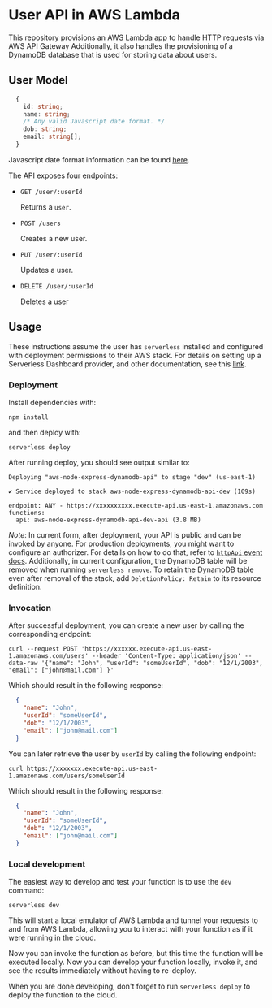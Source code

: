# User API in AWS Lambda

This repository provisions an AWS Lambda app to handle HTTP requests via AWS API Gateway Additionally, it also handles the provisioning of a DynamoDB database that is used for storing data about users.

## User Model

```typescript
  {
    id: string;
    name: string;
    /* Any valid Javascript date format. */
    dob: string;
    email: string[];
  }
```

Javascript date format information can be found [here](https://developer.mozilla.org/en-US/docs/Web/JavaScript/Reference/Global_Objects/Date#date_time_string_format).

The API exposes four endpoints:
- `GET /user/:userId`

  Returns a `user`.
  
- `POST /users`

  Creates a new user.
- `PUT /user/:userId`

  Updates a user.
- `DELETE /user/:userId`

  Deletes a user

## Usage

These instructions assume the user has `serverless` installed and configured with deployment permissions to their AWS stack. For details on setting up a Serverless Dashboard provider, and other documentation, see this [link](https://www.serverless.com/framework/docs/guides/dashboard/providers).

### Deployment

Install dependencies with:

```
npm install
```

and then deploy with:

```
serverless deploy
```

After running deploy, you should see output similar to:

```
Deploying "aws-node-express-dynamodb-api" to stage "dev" (us-east-1)

✔ Service deployed to stack aws-node-express-dynamodb-api-dev (109s)

endpoint: ANY - https://xxxxxxxxxx.execute-api.us-east-1.amazonaws.com
functions:
  api: aws-node-express-dynamodb-api-dev-api (3.8 MB)
```

_Note_: In current form, after deployment, your API is public and can be invoked by anyone. For production deployments, you might want to configure an authorizer. For details on how to do that, refer to [`httpApi` event docs](https://www.serverless.com/framework/docs/providers/aws/events/http-api/). Additionally, in current configuration, the DynamoDB table will be removed when running `serverless remove`. To retain the DynamoDB table even after removal of the stack, add `DeletionPolicy: Retain` to its resource definition.

### Invocation

After successful deployment, you can create a new user by calling the corresponding endpoint:

```
curl --request POST 'https://xxxxxx.execute-api.us-east-1.amazonaws.com/users' --header 'Content-Type: application/json' --data-raw '{"name": "John", "userId": "someUserId", "dob": "12/1/2003", "email": ["john@mail.com"] }'
```

Which should result in the following response:

```json
  {
    "name": "John",
    "userId": "someUserId",
    "dob": "12/1/2003",
    "email": ["john@mail.com"]
  }
```

You can later retrieve the user by `userId` by calling the following endpoint:

```
curl https://xxxxxxx.execute-api.us-east-1.amazonaws.com/users/someUserId
```

Which should result in the following response:

```json
  {
    "name": "John",
    "userId": "someUserId",
    "dob": "12/1/2003",
    "email": ["john@mail.com"]
  }
```

### Local development

The easiest way to develop and test your function is to use the `dev` command:

```
serverless dev
```

This will start a local emulator of AWS Lambda and tunnel your requests to and from AWS Lambda, allowing you to interact with your function as if it were running in the cloud.

Now you can invoke the function as before, but this time the function will be executed locally. Now you can develop your function locally, invoke it, and see the results immediately without having to re-deploy.

When you are done developing, don't forget to run `serverless deploy` to deploy the function to the cloud.
